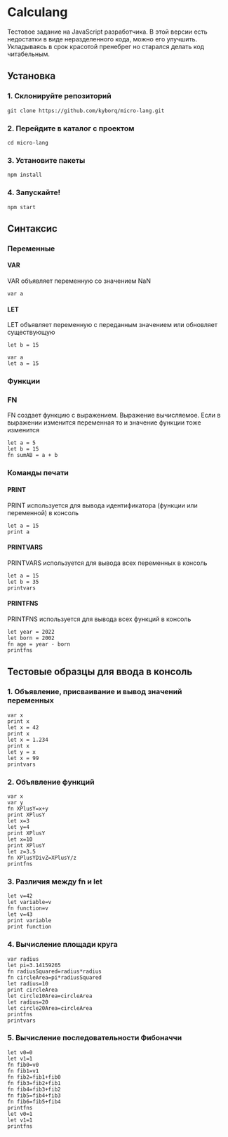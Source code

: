 # Calculang

Тестовое задание на JavaScript разработчика. В этой версии есть недостатки в виде неразделенного кода, можно его улучшить. Укладываясь в срок красотой пренебрег но старался делать код читабельным.

## Установка

### 1. Склонируйте репозиторий

```
git clone https://github.com/kyborq/micro-lang.git
```

### 2. Перейдите в каталог с проектом

```
cd micro-lang
```

### 3. Установите пакеты

```
npm install
```

### 4. Запускайте!

```
npm start
```

## Синтаксис

### Переменные

#### VAR

VAR объявляет переменную со значением NaN

```
var a
```

#### LET

LET объявляет переменную с переданным значением или обновляет существующую

```
let b = 15
```

```
var a
let a = 15
```

### Функции

### FN

FN создает функцию с выражением. Выражение вычисляемое. Если в выражении изменится переменная то и значение функции тоже изменится

```
let a = 5
let b = 15
fn sumAB = a + b
```

### Команды печати

#### PRINT

PRINT используется для вывода идентификатора (функции или переменной) в консоль

```
let a = 15
print a
```

#### PRINTVARS

PRINTVARS используется для вывода всех переменных в консоль

```
let a = 15
let b = 35
printvars
```

#### PRINTFNS

PRINTFNS используется для вывода всех функций в консоль

```
let year = 2022
let born = 2002
fn age = year - born
printfns
```

## Тестовые образцы для ввода в консоль

### 1. Объявление, присваивание и вывод значений переменных

```
var x
print x
let x = 42
print x
let x = 1.234
print x
let y = x 
let x = 99 
printvars
```

### 2. Объявление функций

```
var x
var y
fn XPlusY=x+y
print XPlusY
let x=3
let y=4
print XPlusY
let x=10
print XPlusY
let z=3.5
fn XPlusYDivZ=XPlusY/z
printfns
```

### 3. Различия между fn и let

```
let v=42
let variable=v 
fn function=v 
let v=43
print variable
print function
```

### 4. Вычисление площади круга

```
var radius
let pi=3.14159265
fn radiusSquared=radius*radius
fn circleArea=pi*radiusSquared
let radius=10
print circleArea
let circle10Area=circleArea
let radius=20
let circle20Area=circleArea
printfns
printvars
```

### 5.  Вычисление последовательности Фибоначчи

```
let v0=0
let v1=1
fn fib0=v0
fn fib1=v1
fn fib2=fib1+fib0
fn fib3=fib2+fib1
fn fib4=fib3+fib2
fn fib5=fib4+fib3
fn fib6=fib5+fib4
printfns
let v0=1
let v1=1
printfns
```
